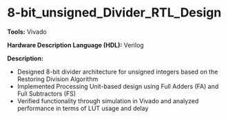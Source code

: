 # 8-bit_unsigned_Divider_RTL_Design

**Tools:** Vivado

**Hardware Description Language (HDL):** Verilog

**Description:**
- Designed 8-bit divider architecture for unsigned integers based on the Restoring Division Algorithm
- Implemented Processing Unit-based design using Full Adders (FA) and Full Subtractors (FS)
- Verified functionality through simulation in Vivado and analyzed performance in terms of LUT usage and delay
